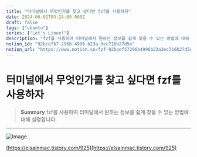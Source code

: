 ```yaml
---
title: "터미널에서 무엇인가를 찾고 싶다면 fzf를 사용하자"
date: 2024-06-02T03:24:00.000Z
draft: false
tags: ["ubuntu"]
series: ["Let's Linux!"]
description: "fzf를 사용하여 터미널에서 원하는 정보를 쉽게 찾을 수 있는 방법에 대해 설명합니다."
notion_id: "92bcef57-296b-4996-b23a-3ec716b27d5e"
notion_url: "https://www.notion.so/fzf-92bcef57296b4996b23a3ec716b27d5e"
---
```


# 터미널에서 무엇인가를 찾고 싶다면 fzf를 사용하자

> **Summary**
> fzf를 사용하여 터미널에서 원하는 정보를 쉽게 찾을 수 있는 방법에 대해 설명합니다.

---

![Image](https://prod-files-secure.s3.us-west-2.amazonaws.com/09ccd4d5-876c-4bba-bbdf-cc77a0a11257/c24634b8-5f57-4072-8aaa-77ae41545fa0/Untitled.png?X-Amz-Algorithm=AWS4-HMAC-SHA256&X-Amz-Content-Sha256=UNSIGNED-PAYLOAD&X-Amz-Credential=ASIAZI2LB4663IWTJWVR%2F20250724%2Fus-west-2%2Fs3%2Faws4_request&X-Amz-Date=20250724T115716Z&X-Amz-Expires=3600&X-Amz-Security-Token=IQoJb3JpZ2luX2VjEAMaCXVzLXdlc3QtMiJIMEYCIQDm93ZhpwnPhkfb4DvUzandT2iqGTwcBTZAwo2JFfS6igIhAPaYaySATxuqKHRgb7RlDYNmN0dhCQDA0rSowX1Kz34BKv8DCCwQABoMNjM3NDIzMTgzODA1Igy6kGXdHKiu2wkSEFcq3AO4PQGaBS2DPtXc9BYziHJ%2FBOE3WCe6Nbp4QOWTIf7zvlpRLuvkBR70Z8ia7Z4zyYqBTeffxFAlki6NUbiLcctmoC8GS0h9Awf46Mxf4HtuIA%2Fvj%2BEKYE371Xpk5sznFysC%2Fq9jVbCTLm9NT4sfgi1rNsEVA%2F91cQ8OuQ3snuzojOKBCZkF5%2FZYJ2QEKLxA90K9vhEySvyC66%2BUAIuZL%2FQN2boQkJSNOygENE0hXe2eJteMud9Y%2FdOqW%2BudJVCjFj0aiU6enjxZSteiNtC5ispmB%2BTrvtIzZ4EHzXrxHdPrRJlZcYwDUO4g2gIQbIJcbtvfhX0H7SnIyWjCXXZboW4CNgbt2oHLksvsLi4BQl6MzXUKU%2BW1EtllPuvi9%2BWKiIoW5zW%2FvedfahN6D17ixw41UVZO0CumXKaAWpcuyBjt8BqPmoitYQkr722EN7VINNfCx0HdoNDSqjRHGSHyVf1gbMjkUHY8vP2nPI54ZrADl7krdiJ1ungJtPHABgKx1zW3ee5J%2BEpj7No%2BJa42dANGH%2FLzrOduFIFVD4siJ1DqsV%2F4bJomYczYyJtZ%2Ffhw7uoc88H9ldIUfq%2FBmKWBVKQbG5Z4t5WqmKpRAd2tWbLBT487E0kLQMiuAO1voTCim4jEBjqkAf4ejYRTV23OwdqLWXr4IES0QwnCKlZyoM3YQf9xYDwwAcY2WTjWKpcQqgBMm%2BkPQNTKjgvkA7wg4JHIPfC1NtHC5uvzrKtIUQNZvNtTN1%2FbwMm1k6IswGOiLuYDiZarwuMmyXbLDG8dgd3uXZtQiSv%2B97GRJw7TM7HC7DxB9tsC4arJX9PnGT8MPeNRA4y3U%2BkvGdEa5UNDu5NoHAiJYajOZ4Wl&X-Amz-Signature=0374488a071c5d0dff9479fbb8880161bffbaddea4215347bf931e73e41ebe3c&X-Amz-SignedHeaders=host&x-amz-checksum-mode=ENABLED&x-id=GetObject)

[https://elsainmac.tistory.com/925](https://elsainmac.tistory.com/925)

